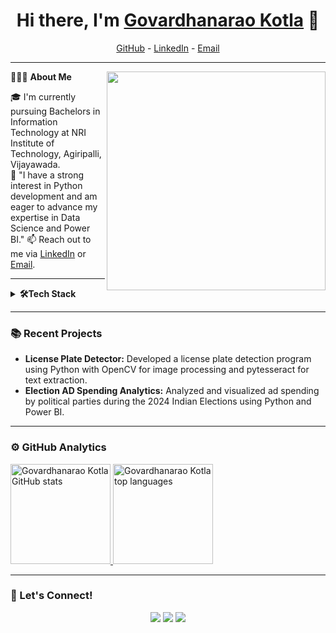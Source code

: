 <h1 align="center">Hi there, I'm <a href="https://github.com/Govardhanaraokotla">Govardhanarao Kotla</a> 👋</h1>

<p align="center">
  <a href="https://github.com/Govardhanaraokotla">GitHub</a> -
  <a href="https://linkedin.com/in/govardhanarao-kotla">LinkedIn</a> - 
  <a href="mailto:govardhanaraokotla27@gmail.com">Email</a>
</p>

---

👨🏻‍💻 **About Me** <img src="https://raw.githubusercontent.com/sanjay-kv/sanjay-kv/main/Assets/illustration.png" min-width="300px" max-width="300px" width="350px" align="right"> 

🎓 I'm currently pursuing Bachelors in Information Technology at NRI Institute of Technology, Agiripalli, Vijayawada.  
🌱 "I have a strong interest in Python development and am eager to advance my expertise in Data Science and Power BI."
📫 Reach out to me via [LinkedIn](https://linkedin.com/in/govardhanarao-kotla) or [Email](mailto:govardhanaraokotla27@gmail.com).  

---
<details>	
 <summary><b>🛠Tech Stack</b></summary><br>

**Languages:**  
<img src="https://img.shields.io/badge/-Java-007396?logo=java&logoColor=white&style=flat">&nbsp;
<img src="https://img.shields.io/badge/-Python-437CAC?logo=python&logoColor=white&style=flat">&nbsp;
<img src="https://img.shields.io/badge/-C-00599C?logo=c&logoColor=white&style=flat">&nbsp;
<img src="https://img.shields.io/badge/-SQL-4479A1?logo=MySQL&logoColor=white&style=flat">&nbsp;
<img src="https://img.shields.io/badge/-R-276DC3?logo=r&logoColor=white&style=flat">&nbsp;
<img src="https://img.shields.io/badge/-HTML5-E34F26?logo=html5&logoColor=white&style=flat">&nbsp;
<img src="https://img.shields.io/badge/-CSS3-1572B6?logo=css3&logoColor=white&style=flat">&nbsp;

**Developer Tools:**  
<img src="https://img.shields.io/badge/-GitHub-181717?logo=github&logoColor=white&style=flat">&nbsp;
<img src="https://img.shields.io/badge/-VS%20Code-007ACC?logo=visual-studio-code&logoColor=white&style=flat">&nbsp;
<img src="https://img.shields.io/badge/-Eclipse-2C2255?logo=eclipse&logoColor=white&style=flat">&nbsp;
<img src="https://img.shields.io/badge/-Google%20Cloud-4285F4?logo=google-cloud&logoColor=white&style=flat">&nbsp;
<img src="https://img.shields.io/badge/-Jupyter-F37626?logo=jupyter&logoColor=white&style=flat">&nbsp;
<img src="https://img.shields.io/badge/-Canva-00C4CC?logo=canva&logoColor=white&style=flat">&nbsp;

**Libraries:**  
<img src="https://img.shields.io/badge/-Pandas-150455?logo=pandas&logoColor=white&style=flat">&nbsp;
<img src="https://img.shields.io/badge/-Numpy-013243?logo=numpy&logoColor=white&style=flat">&nbsp;
<img src="https://img.shields.io/badge/-Matplotlib-FF5733?logo=matplotlib&logoColor=white&style=flat">&nbsp;
<img src="https://img.shields.io/badge/-Seaborn-3776AB?logo=python&logoColor=white&style=flat">&nbsp;
<img src="https://img.shields.io/badge/-Scikit--Learn-F7931E?logo=scikit-learn&logoColor=white&style=flat">&nbsp;
<img src="https://img.shields.io/badge/-NLTK-1A1A1A?logo=python&logoColor=white&style=flat">&nbsp;
<img src="https://img.shields.io/badge/-OpenCV-5C3EE8?logo=opencv&logoColor=white&style=flat">&nbsp;
<img src="https://img.shields.io/badge/-pytesseract-FF9900?logo=python&logoColor=white&style=flat">&nbsp;

**Frameworks:**  
<img src="https://img.shields.io/badge/-Flask-000000?logo=flask&logoColor=white&style=flat">&nbsp;
<img src="https://img.shields.io/badge/-JUnit-25A162?logo=junit5&logoColor=white&style=flat">&nbsp;

**Visualization Tools:**  
<img src="https://img.shields.io/badge/-PowerBI-F2C811?logo=powerbi&logoColor=black&style=flat">&nbsp;
<img src="https://img.shields.io/badge/-Tableau-E97627?logo=tableau&logoColor=white&style=flat">&nbsp;
<img src="https://img.shields.io/badge/-MS%20Excel-217346?logo=microsoft-excel&logoColor=white&style=flat">&nbsp;
</details>

---

### 📚 Recent Projects

- **License Plate Detector:** Developed a license plate detection program using Python with OpenCV for image processing and pytesseract for text extraction.  
- **Election AD Spending Analytics:** Analyzed and visualized ad spending by political parties during the 2024 Indian Elections using Python and Power BI.

---

### ⚙️ GitHub Analytics

<a href="https://github.com/Govardhanaraokotla">
  <img height="160em" src="https://github-readme-stats.vercel.app/api?username=Govardhanaraokotla&show_icons=true&theme=dark&include_all_commits=true&count_private=true" alt="Govardhanarao Kotla GitHub stats" />
  <img height="160em" src="https://github-readme-stats.vercel.app/api/top-langs/?username=Govardhanaraokotla&layout=compact&langs_count=10&theme=dark" alt="Govardhanarao Kotla top languages" />
</a>

---

### 🔗 Let's Connect!

<p align="center">
  <a href="https://github.com/Govardhanaraokotla"><img src="https://img.shields.io/badge/-GitHub-333?logo=github&style=flat"></a>
  <a href="https://linkedin.com/in/govardhanarao-kotla"><img src="https://img.shields.io/badge/-LinkedIn-0077B5?logo=linkedin&style=flat"></a>
  <a href="mailto:govardhanaraokotla27@gmail.com"><img src="https://img.shields.io/badge/-Email-D14836?logo=gmail&style=flat"></a>
</p>
